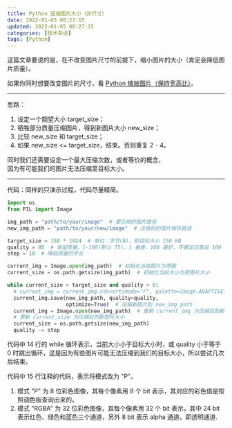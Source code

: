 ```yaml
---
title: Python 压缩图片大小（非尺寸）
date: 2022-01-05 00:27:15
updated: 2022-01-05 00:27:15
categories: [技术杂谈]
tags: [Python]
---
```


这篇文章要说的是，在不改变图片尺寸的前提下，缩小图片的大小（肯定会降低图片质量）。

如果你同时想要改变图片的尺寸，看 [Python 缩放图片（保持宽高比）](https://www.gukaifeng.cn/posts/python-suo-fang-tu-pian-bao-chi-kuan-gao-bi/)。



---

思路：

1. 设定一个期望大小 target_size；
2. 牺牲部分质量压缩图片，得到新图片大小 new_size；
3. 比较 new_size 和 target_size；
4. 如果 new_size <= target_size，结束。否则重复 2 - 4。

同时我们还需要设定一个最大压缩次数，或者等价的概念，  
因为有可能我们的图片无法压缩至目标大小。

---

代码：同样的只演示过程，代码尽量精简。

```python
import os
from PIL import Image

img_path = "path/to/your/image"  # 要压缩的图片路径
new_img_path = "path/to/your/new/image"  # 压缩好的图片保存路径

target_size = 150 * 1024  # 单位：字节(B)，即目标大小 150 KB
quality = 80  # 保留质量，1-100(默认 75)，1 最差，100 最好，不建议过高且 100 会禁用一些压缩算法
step = 10  # 降低质量的步长

current_img = Image.open(img_path)  # 初始化当前图片为原图
current_size = os.path.getsize(img_path)  # 初始化当前大小为原图片大小

while current_size > target_size and quality > 0:
  # current_img = current_img.convert(mode="P", palette=Image.ADAPTIVE)  # 可选，转为 8 位彩色图像，会更小，但图像质量也会更差
  current_img.save(new_img_path, quality=quality,
                   optimize=True)  # 压缩新图片到 new_img_path
  current_img = Image.open(new_img_path)  # 更新 current_img 为压缩后的新图片
  # 更新 current_size 为压缩后的新图片大小
  current_size = os.path.getsize(new_img_path)
  quality -= step
```

代码中 14 行的 while 循环表示，当前大小小于目标大小时，或 quality 小于等于 0 时跳出循环，这是因为有些图片可能无法压缩到我们的目标大小，所以尝试几次后结束。

代码中 15 行注释的代码，表示将模式改为 "P"。

1. 模式 "P" 为 8 位彩色图像，其每个像素用 8 个 bit 表示，其对应的彩色值是按照调色板查询出来的。
2. 模式 "RGBA" 为 32 位彩色图像，其每个像素用 32 个 bit 表示，其中 24 bit 表示红色、绿色和蓝色三个通道，另外 8 bit 表示 alpha 通道，即透明通道.
